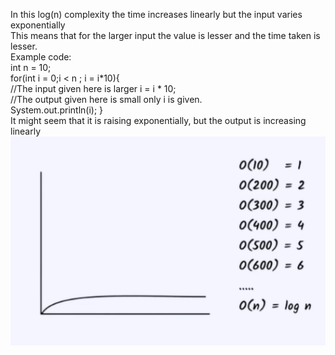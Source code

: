 In this log(n) complexity the time increases linearly but the input varies exponentially
<br>
This means that for the larger input the value is lesser and the time taken is lesser.
<br>
Example code:
<br>
int n = 10;
<br>
for(int i = 0;i < n ; i = i*10){
<br>
//The input given here is larger i = i * 10;
<br>
//The output given here is small only i is given.
<br>
    System.out.println(i);
}
<br>
It might seem that it is raising exponentially, but the output is increasing linearly
<br>
![alt text](image-2.png)